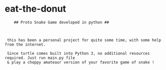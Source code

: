 # eat-the-donut



        ## Proto Snake Game developed in python ##
        
     
     
     this has been a personal project for quite some time, with some help from the internet.
     
     Since turtle comes built into Python 3, no additional resources required. Just run main.py file 
     & play a choppy amateaur version of your favorite game of snake !
